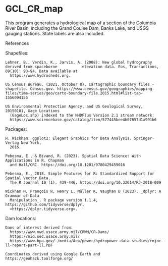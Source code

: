 # GCL_CR_map
This program generates a hydrological map of a section of the Columbia River Basin, including the Grand Coulee Dam, Banks Lake, and USGS gauging stations. State labels are also included.

References
  
  Shapefiles:
  
    Lehner, B., Verdin, K., Jarvis, A. (2008): New global hydrography derived from spaceborne           elevation data. Eos, Transactions, 89(10): 93-94. Data available at         
      https://www.hydrosheds.org.
  
    US Census Bureau. (2021, October 8). Cartographic boundary files - shapefile. Census.gov. https://www.census.gov/geographies/mapping-files/time-series/geo/carto-boundary-file.2015.html#list-tab-1556094155 
    
    US Environmental Protection Agency, and US Geological Survey, 20150101, Gage Locations   
      (GageLoc.shp) indexed to the NHDPlus Version 2.1 stream network:  
      https://www.sciencebase.gov/catalog/item/577445bee4b07657d1a991b6
      
  Packages:
    
    H. Wickham. ggplot2: Elegant Graphics for Data Analysis. Springer-Verlag New York,
      2016.
    
    Pebesma, E., & Bivand, R. (2023). Spatial Data Science: With Applications in R. Chapman
      and Hall/CRC. https://doi.org/10.1201/9780429459016
    
    Pebesma, E., 2018. Simple Features for R: Standardized Support for Spatial Vector Data.
      The R Journal 10 (1), 439-446, https://doi.org/10.32614/RJ-2018-009
      
    Wickham H, François R, Henry L, Müller K, Vaughan D (2023). _dplyr: A Grammar of Data
      Manipulation_. R package version 1.1.4, https://github.com/tidyverse/dplyr,
      <https://dplyr.tidyverse.org>.
      
  Dam locations:
    
    Dams of interest derived from: 
      https://www.nwd.usace.army.mil/CRWM/CR-Dams/ 
      https://nid.sec.usace.army.mil/
      https://www.bpa.gov/-/media/Aep/power/hydropower-data-studies/rmjoc-ll-report-part-ll.PDF 
    
    Coordinates derived using Google Earth and https://geohack.toolforge.org/